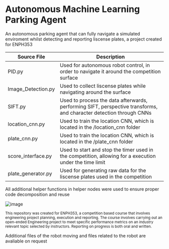 # Autonomous Machine Learning Parking Agent
An autonomous parking agent that can fully navigate a simulated enviroment whilst detecting and reporting liscense plates, a project created for ENPH353

| Source File  |Description |
| ------------- | ------------- |
| PID.py | Used for autonomous robot control, in order to navigate it around the competition surface |
| Image_Detection.py  | Used to collect liscense plates while navigating around the surface  |
| SIFT.py  | Used to process the data afterwards, performing SIFT, perspective transforms, and character detection through CNNs |
| location_cnn.py  | Used to train the location CNN, which is located in the /location_cnn folder  |
| plate_cnn.py | Used to train the location CNN, which is located in the /plate_cnn folder |
| score_interface.py | Used to start and stop the timer used in the competition, allowing for a execution under the time limit  |
| plate_generator.py | Used for generating raw data for the liscense plates used in the competition|


All additional helper functions in helper nodes were used to ensure proper code decomposition and reuse

![image](https://user-images.githubusercontent.com/74876670/211437300-307e65d0-2d4a-43e8-ae21-3034172d8305.png)

<sup> This repository was created for ENPH353, a competition based course that involves engineering project planning, execution and reporting. The course involves carrying out an open-ended Engineering project to meet specific performance metrics on an industry relevant topic selected by instructors. Reporting on progress is both oral and written. </sub>

Additional files of the robot moving and files related to the robot are avaliable on request

